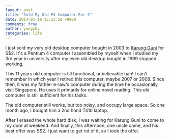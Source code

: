 ```yaml
---
layout: post
title: "Sold My Old P4 Computer For S"
date: 2014-01-19 15:53:50 +0800
comments: true
author: yongzhy
categories: life
---
```


I just sold my very old desktop computer bought in 2003 to [Karung Guni](http://en.wikipedia.org/wiki/Karung_guni) for S$2. It's a Pentium 4 computer I assembled by myself when I studied my 3rd year in university after my even old desktop bought in 1999 stopped working.

This 11 years old computer is till functional, unbelievable hah! I can't remember in which year I retired this computer, maybe 2007 or 2008. Since then, it was my father-in-law's computer during the time he occasionally visit Singapore. He uses it primarily for online novel reading. This old computer is still sufficient for his tasks. 

The old computer still works, but too noisy, and occupy large space. So one month ago, I bought him a 2nd hand T410 laptop. 

After I erased the whole hard disk, I was waiting for Karung Guni to come to my door at weekend. And finally, this afternoon, one uncle came, and his best offer was S$2. I just want to get rid of it, so I took the offer. 